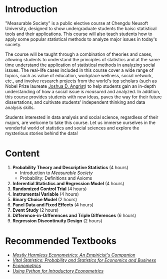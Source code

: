 # Introduction
"Measurable Society" is a public elective course at Chengdu Neusoft University, designed to show undergraduate students the baisc statistical tools and their applications. This course will also teach students how to apply some popular statistical methods to analyze major issues in today's society.

The course will be taught through a combination of theories and cases, allowing students to understand the principles of statistics and at the same time understand the application of statistical methods in analyzing social issues. The real-life cases included in this course cover a wide range of topics, such as value of education, workplace wellness, social network, etc., and involve research projects from the world's top scholars (such as Nobel Prize laureate [Joshua D. Angrist](https://economics.mit.edu/people/faculty/josh-angrist)) to help students gain an in-depth understanding of how a social issue is *measured* and analyzed. In addition, this course provides students with new ideas, paves the way for their future dissertations, and cultivate students' independent thinking and data analysis skills.

Students interested in data analysis and social science, regardless of their majors, are welcome to take this course. Let us immerse ourselves in the wonderful world of statistics and social sciences and explore the mysterious stories behind the data!

# Content
1. **Probability Theory and Descriptive Statistics** (4 hours)
    * Introduction to *Measurable Society*
    * Probability: Definitions and Axioms
3. **Inferential Statistics and Regression Model** (4 hours)
4. **Randomized Control Trial** (4 hours)
5. **Instrumental Variable** (4 hours)
6. **Binary Choice Model** (2 hours)
7. **Panel Data and Fixed Effects** (4 hours)
8. **Event Study** (2 hours)
9. **Difference-in-Differences and Triple Differences** (6 hours)
10. **Regression Discontinuity Design** (2 hours)

# Recommended Textbooks
* [*Mostly Harmless Econometrics: An Empiricist's Companion*](https://press.princeton.edu/books/paperback/9780691120355/mostly-harmless-econometrics)
* [*Vital Statistics: Probability and Statistics for Economics and Business*](https://www.amazon.com/Vital-Statistics-Probability-Economics-Business/dp/0190668083)
* [*Econometrics*](https://press.princeton.edu/books/hardcover/9780691235899/econometrics)
* [*Using Python for Introductory Econometrics*](https://www.amazon.com/Using-Python-Introductory-Econometrics-Florian/dp/B08924H17Y)
